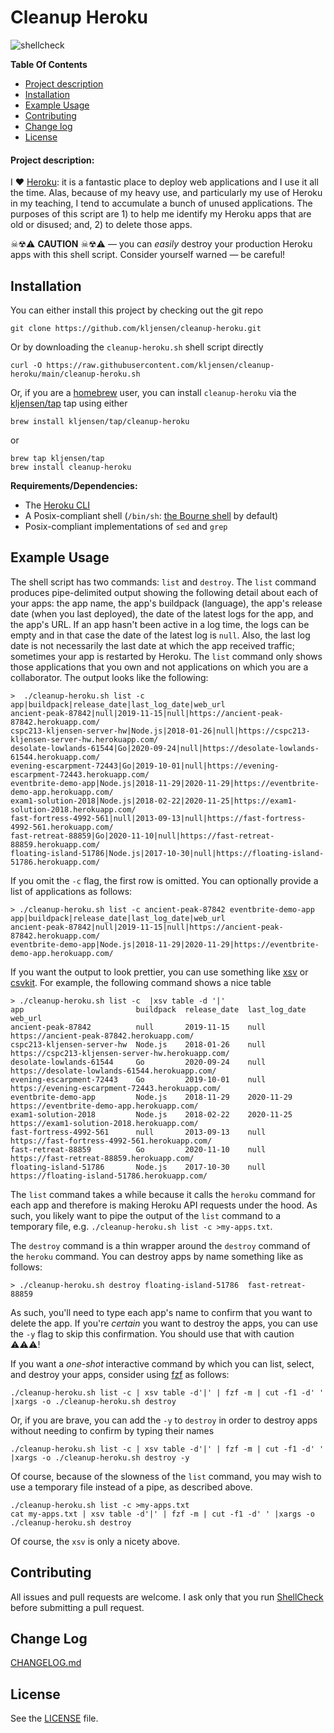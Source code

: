 # Cleanup Heroku

![shellcheck](https://github.com/kljensen/cleanup-heroku/workflows/shellcheck/badge.svg?event=push)

**Table Of Contents**
- [Project description](#project-description)
- [Installation](#installation)
- [Example Usage](#example-usage)
- [Contributing](#contributing)
- [Change log](#change-log)
- [License](#license)

#### Project description:
I ❤️ [Heroku](https://www.heroku.com): it is a fantastic place to deploy web applications and 
I use it all the time. Alas, because of my heavy use, and particularly my use of Heroku in 
my teaching, I tend to accumulate a bunch of unused applications. The purposes of this script
are 1) to help me identify my Heroku apps that are old or disused; and, 2) to delete those
apps.

☠☢⚠️ **CAUTION** ☠☢⚠️  — you can *easily* destroy your production Heroku apps with this shell
script. Consider yourself warned — be careful!

## Installation

You can either install this project by checking out the git repo

```
git clone https://github.com/kljensen/cleanup-heroku.git
```

Or by downloading the `cleanup-heroku.sh` shell script directly

```
curl -O https://raw.githubusercontent.com/kljensen/cleanup-heroku/main/cleanup-heroku.sh
```

Or, if you are a [homebrew](https://brew.sh/) user, you can install
`cleanup-heroku` via the [kljensen/tap](https://github.com/kljensen/homebrew-tap)
tap using either

```
brew install kljensen/tap/cleanup-heroku
```

or

```
brew tap kljensen/tap
brew install cleanup-heroku
```


**Requirements/Dependencies:**
- The [Heroku CLI](https://devcenter.heroku.com/articles/heroku-cli)
- A Posix-compliant shell (`/bin/sh`: [the Bourne shell](https://en.wikipedia.org/wiki/Bourne_shell) by default)
- Posix-compliant implementations of `sed` and `grep`


## Example Usage

The shell script has two commands: `list` and `destroy`. The `list` command
produces pipe-delimited output showing the following detail about each of your
apps: the app name, the app's buildpack (language), the app's release date
(when you last deployed), the date of the latest logs for the app, and the
app's URL. If an app hasn't been active in a log time, the logs can be empty
and in that case the date of the latest log is `null`. Also, the last log date
is not necessarily the last date at which the app received traffic; sometimes
your app is restarted by Heroku.  The `list` command only shows those
applications that you own and not applications on which you are a collaborator.
The output looks like the following:

```
>  ./cleanup-heroku.sh list -c 
app|buildpack|release_date|last_log_date|web_url
ancient-peak-87842|null|2019-11-15|null|https://ancient-peak-87842.herokuapp.com/
cspc213-kljensen-server-hw|Node.js|2018-01-26|null|https://cspc213-kljensen-server-hw.herokuapp.com/
desolate-lowlands-61544|Go|2020-09-24|null|https://desolate-lowlands-61544.herokuapp.com/
evening-escarpment-72443|Go|2019-10-01|null|https://evening-escarpment-72443.herokuapp.com/
eventbrite-demo-app|Node.js|2018-11-29|2020-11-29|https://eventbrite-demo-app.herokuapp.com/
exam1-solution-2018|Node.js|2018-02-22|2020-11-25|https://exam1-solution-2018.herokuapp.com/
fast-fortress-4992-561|null|2013-09-13|null|https://fast-fortress-4992-561.herokuapp.com/
fast-retreat-88859|Go|2020-11-10|null|https://fast-retreat-88859.herokuapp.com/
floating-island-51786|Node.js|2017-10-30|null|https://floating-island-51786.herokuapp.com/
```

If you omit the `-c` flag, the first row is omitted. You can optionally provide
a list of applications as follows:

```
> ./cleanup-heroku.sh list -c ancient-peak-87842 eventbrite-demo-app 
app|buildpack|release_date|last_log_date|web_url
ancient-peak-87842|null|2019-11-15|null|https://ancient-peak-87842.herokuapp.com/
eventbrite-demo-app|Node.js|2018-11-29|2020-11-29|https://eventbrite-demo-app.herokuapp.com/
```

If you want the output to look prettier, you can use something like 
[xsv](https://github.com/BurntSushi/xsv) or [csvkit](https://github.com/wireservice/csvkit).
For example, the following command shows a nice table

```
> ./cleanup-heroku.sh list -c  |xsv table -d '|'
app                         buildpack  release_date  last_log_date  web_url
ancient-peak-87842          null       2019-11-15    null           https://ancient-peak-87842.herokuapp.com/
cspc213-kljensen-server-hw  Node.js    2018-01-26    null           https://cspc213-kljensen-server-hw.herokuapp.com/
desolate-lowlands-61544     Go         2020-09-24    null           https://desolate-lowlands-61544.herokuapp.com/
evening-escarpment-72443    Go         2019-10-01    null           https://evening-escarpment-72443.herokuapp.com/
eventbrite-demo-app         Node.js    2018-11-29    2020-11-29     https://eventbrite-demo-app.herokuapp.com/
exam1-solution-2018         Node.js    2018-02-22    2020-11-25     https://exam1-solution-2018.herokuapp.com/
fast-fortress-4992-561      null       2013-09-13    null           https://fast-fortress-4992-561.herokuapp.com/
fast-retreat-88859          Go         2020-11-10    null           https://fast-retreat-88859.herokuapp.com/
floating-island-51786       Node.js    2017-10-30    null           https://floating-island-51786.herokuapp.com/
```

The `list` command takes a while because it calls the `heroku` command for
each app and therefore is making Heroku API requests under the hood. As
such, you likely want to pipe the output of the `list` command to a temporary
file, e.g. `./cleanup-heroku.sh list -c >my-apps.txt`.

The `destroy` command is a thin wrapper around the `destroy` command
of the `heroku` command. You can destroy apps by name something like as follows:

```
> ./cleanup-heroku.sh destroy floating-island-51786  fast-retreat-88859 
```

As such, you'll need to type each app's name to confirm that you want to
delete the app. If you're _certain_ you want to destroy the apps, you 
can use the `-y` flag to skip this confirmation. You should use that
with caution ⚠️⚠️⚠️!

If you want a _one-shot_ interactive command by which you can list, select, and
destroy your apps, consider using [fzf](https://github.com/junegunn/fzf) as follows:

```
./cleanup-heroku.sh list -c | xsv table -d'|' | fzf -m | cut -f1 -d' ' |xargs -o ./cleanup-heroku.sh destroy
```

Or, if you are brave, you can add the `-y` to `destroy` in order to destroy apps without
needing to confirm by typing their names

```
./cleanup-heroku.sh list -c | xsv table -d'|' | fzf -m | cut -f1 -d' ' |xargs -o ./cleanup-heroku.sh destroy -y
```

Of course, because of the slowness of the `list` command, you may wish
to use a temporary file instead of a pipe, as described above.

```
./cleanup-heroku.sh list -c >my-apps.txt
cat my-apps.txt | xsv table -d'|' | fzf -m | cut -f1 -d' ' |xargs -o ./cleanup-heroku.sh destroy 
```

Of course, the `xsv` is only a nicety above.

## Contributing

All issues and pull requests are welcome. I ask only that you run
[ShellCheck](https://github.com/koalaman/shellcheck) before submitting a pull
request.

## Change Log
[CHANGELOG.md](./CHANGELOG.md)

## License

See the [LICENSE](LICENSE) file.
